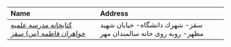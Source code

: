 | Name                                                  | Address                                                         |
|:------------------------------------------------------|:----------------------------------------------------------------|
| [کتابخانه مدرسه علمیه خواهران فاطمه (س) سقز](http://) | سقز- شهرك دانشگاه- خیابان شهید مظهر- روبه روی خانه سالمندان مهر |